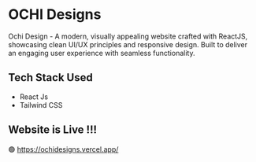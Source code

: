 # OCHI Designs
Ochi Design - A modern, visually appealing website crafted with ReactJS, showcasing clean UI/UX principles and responsive design. Built to deliver an engaging user experience with seamless functionality.

## Tech Stack Used 
- React Js
- Tailwind CSS

## Website is Live !!!
🟢 https://ochidesigns.vercel.app/
